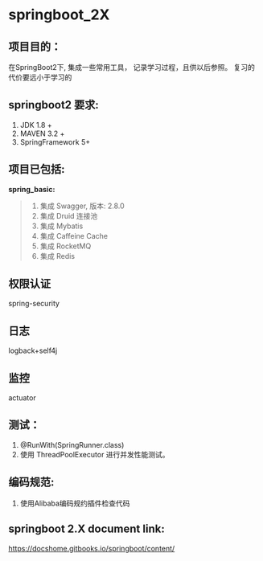 # springboot_2X

项目目的：
------------------
在SpringBoot2下, 集成一些常用工具， 记录学习过程，且供以后参照。 复习的代价要远小于学习的 

springboot2 要求:
------------------


1. JDK 1.8 +
2. MAVEN 3.2 +
3. SpringFramework 5+

项目已包括:
---------------------
<b>spring_basic: </b> 
> 1. 集成 Swagger, 版本: 2.8.0
> 2. 集成 Druid 连接池
> 3. 集成 Mybatis
> 4. 集成 Caffeine Cache
> 5. 集成 RocketMQ
> 6. 集成 Redis

权限认证
---------------------
spring-security


日志
---------------------
logback+self4j


监控
---------------------
actuator


测试：
---------------------
1. @RunWith(SpringRunner.class)
2. 使用 ThreadPoolExecutor 进行并发性能测试。

编码规范:
---------------------
1. 使用Alibaba编码规约插件检查代码



springboot 2.X document link:
------------------------
https://docshome.gitbooks.io/springboot/content/
